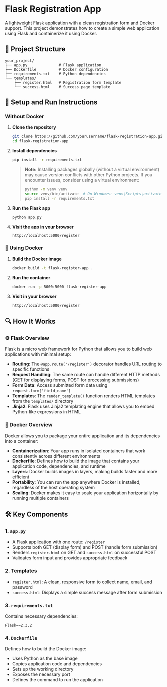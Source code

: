 # Flask Registration App

A lightweight Flask application with a clean registration form and Docker support. This project demonstrates how to create a simple web application using Flask and containerize it using Docker.

## 📁 Project Structure

```
your_project/
├── app.py              # Flask application
├── Dockerfile          # Docker configuration
├── requirements.txt    # Python dependencies
└── templates/
    ├── register.html   # Registration form template
    └── success.html    # Success page template
```

## 🚀 Setup and Run Instructions

### Without Docker

1. **Clone the repository**
   ```bash
   git clone https://github.com/yourusername/flask-registration-app.git
   cd flask-registration-app
   ```

2. **Install dependencies**
   ```bash
   pip install -r requirements.txt
   ```

   > **Note:** Installing packages globally (without a virtual environment) may cause version conflicts with other Python projects. If you encounter issues, consider using a virtual environment:
   > ```bash
   > python -m venv venv
   > source venv/bin/activate  # On Windows: venv\Scripts\activate
   > pip install -r requirements.txt
   > ```

3. **Run the Flask app**
   ```bash
   python app.py
   ```

4. **Visit the app in your browser**
   ```
   http://localhost:5000/register
   ```

### 🐳 Using Docker

1. **Build the Docker image**
   ```bash
   docker build -t flask-register-app .
   ```

2. **Run the container**
   ```bash
   docker run -p 5000:5000 flask-register-app
   ```

3. **Visit in your browser**
   ```
   http://localhost:5000/register
   ```

## 🔍 How It Works

### ⚙️ Flask Overview

Flask is a micro web framework for Python that allows you to build web applications with minimal setup:

* **Routing**: The `@app.route('/register')` decorator handles URL routing to specific functions
* **Request Handling**: The same route can handle different HTTP methods (GET for displaying forms, POST for processing submissions)
* **Form Data**: Access submitted form data using `request.form['field_name']`
* **Templates**: The `render_template()` function renders HTML templates from the `templates/` directory
* **Jinja2**: Flask uses Jinja2 templating engine that allows you to embed Python-like expressions in HTML

### 🐳 Docker Overview

Docker allows you to package your entire application and its dependencies into a container:

* **Containerization**: Your app runs in isolated containers that work consistently across different environments
* **Dockerfile**: Defines how to build the image that contains your application code, dependencies, and runtime
* **Layers**: Docker builds images in layers, making builds faster and more efficient
* **Portability**: You can run the app anywhere Docker is installed, regardless of the host operating system
* **Scaling**: Docker makes it easy to scale your application horizontally by running multiple containers

## 🛠️ Key Components

### 1. `app.py`
* A Flask application with one route: `/register`
* Supports both GET (display form) and POST (handle form submission)
* Renders `register.html` on GET and `success.html` on successful POST
* Validates form input and provides appropriate feedback

### 2. Templates
* `register.html`: A clean, responsive form to collect name, email, and password
* `success.html`: Displays a simple success message after form submission

### 3. `requirements.txt`
Contains necessary dependencies:
```
Flask==2.3.2
```

### 4. `Dockerfile`
Defines how to build the Docker image:
* Uses Python as the base image
* Copies application code and dependencies
* Sets up the working directory
* Exposes the necessary port
* Defines the command to run the application